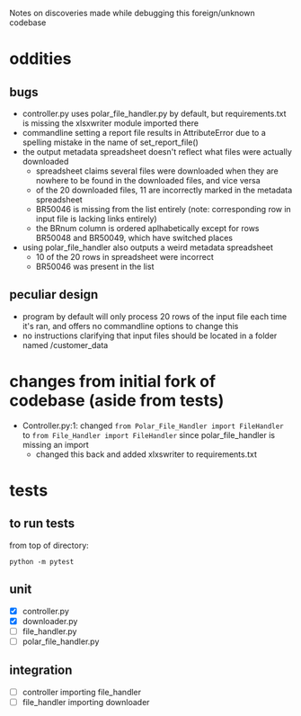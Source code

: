 Notes on discoveries made while debugging this foreign/unknown codebase

# oddities

## bugs
- controller.py uses polar_file_handler.py by default, but requirements.txt is missing the xlsxwriter module imported there
- commandline setting a report file results in AttributeError due to a spelling mistake in the name of set_report_file()
- the output metadata spreadsheet doesn't reflect what files were actually downloaded
    - spreadsheet claims several files were downloaded when they are nowhere to be found in the downloaded files, and vice versa
    - of the 20 downloaded files, 11 are incorrectly marked in the metadata spreadsheet
    - BR50046 is missing from the list entirely (note: corresponding row in input file is lacking links entirely)
    - the BRnum column is ordered aplhabetically except for rows BR50048 and BR50049, which have switched places
- using polar_file_handler also outputs a weird metadata spreadsheet
    - 10 of the 20 rows in spreadsheet were incorrect
    - BR50046 was present in the list

## peculiar design
- program by default will only process 20 rows of the input file each time it's ran, and offers no commandline options to change this
- no instructions clarifying that input files should be located in a folder named /customer_data


# changes from initial fork of codebase (aside from tests)

- Controller.py:1: changed ```from Polar_File_Handler import FileHandler``` to ```from File_Handler import FileHandler``` since polar_file_handler is missing an import
    - changed this back and added xlxswriter to requirements.txt


# tests

## to run tests

from top of directory: 
```
python -m pytest
```

## unit
- [x] controller.py
- [x] downloader.py
- [ ] file_handler.py
- [ ] polar_file_handler.py

## integration
- [ ] controller importing file_handler
- [ ] file_handler importing downloader